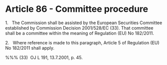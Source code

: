 # Article 86 - Committee procedure


1.   The Commission shall be assisted by the European Securities Committee established by Commission Decision 2001/528/EC (33). That committee shall be a committee within the meaning of Regulation (EU) No 182/2011.

2.   Where reference is made to this paragraph, Article 5 of Regulation (EU) No 182/2011 shall apply.

%%% (33)  OJ L 191, 13.7.2001, p. 45.

